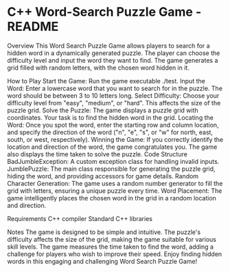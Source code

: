 # C++ Word-Search Puzzle Game - README

Overview
This Word Search Puzzle Game allows players to search for a hidden word in a dynamically generated puzzle. The player can choose the difficulty level and input the word they want to find. The game generates a grid filled with random letters, with the chosen word hidden in it.

How to Play
Start the Game: Run the game executable ./test.
Input the Word: Enter a lowercase word that you want to search for in the puzzle. The word should be between 3 to 10 letters long.
Select Difficulty: Choose your difficulty level from "easy", "medium", or "hard". This affects the size of the puzzle grid.
Solve the Puzzle: The game displays a puzzle grid with coordinates. Your task is to find the hidden word in the grid.
Locating the Word: Once you spot the word, enter the starting row and column location, and specify the direction of the word ("n", "e", "s", or "w" for north, east, south, or west, respectively).
Winning the Game: If you correctly identify the location and direction of the word, the game congratulates you. The game also displays the time taken to solve the puzzle.
Code Structure
BadJumbleException: A custom exception class for handling invalid inputs.
JumblePuzzle: The main class responsible for generating the puzzle grid, hiding the word, and providing accessors for game details.
Random Character Generation: The game uses a random number generator to fill the grid with letters, ensuring a unique puzzle every time.
Word Placement: The game intelligently places the chosen word in the grid in a random location and direction.

Requirements
C++ compiler
Standard C++ libraries

Notes
The game is designed to be simple and intuitive.
The puzzle's difficulty affects the size of the grid, making the game suitable for various skill levels.
The game measures the time taken to find the word, adding a challenge for players who wish to improve their speed.
Enjoy finding hidden words in this engaging and challenging Word Search Puzzle Game!





